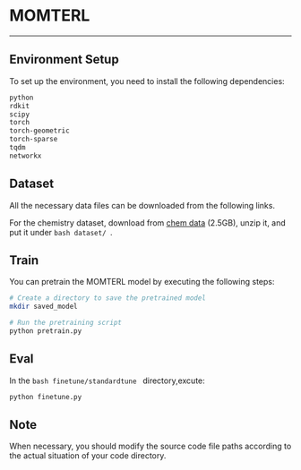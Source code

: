 # MOMTERL
 
---

## Environment Setup

To set up the environment, you need to install the following dependencies:

```bash
python
rdkit
scipy
torch
torch-geometric
torch-sparse
tqdm
networkx
```

## Dataset
All the necessary data files can be downloaded from the following links.

For the chemistry dataset, download from [chem data](https://snap.stanford.edu/gnn-pretrain/data/chem_dataset.zip) (2.5GB), unzip it, and put it under ```bash dataset/ ```.

## Train
You can pretrain the MOMTERL model by executing the following steps:
```bash
# Create a directory to save the pretrained model
mkdir saved_model

# Run the pretraining script
python pretrain.py
```

## Eval
In the ```bash finetune/standardtune ``` directory,excute:
```bash
python finetune.py
```
## Note
When necessary, you should modify the source code file paths according to the actual situation of your code directory.


